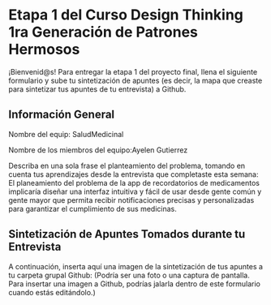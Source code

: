 # Etapa 1 del Curso Design Thinking 1ra Generación de Patrones Hermosos

¡Bienvenid@s!
Para entregar la etapa 1 del proyecto final, llena el siguiente formulario y sube tu sintetización de apuntes (es decir, la mapa que creaste para sintetizar tus apuntes de tu entrevista) a Github.

## Información General

Nombre del equip: SaludMedicinal

Nombre de los miembros del equipo:Ayelen Gutierrez

Describa en una sola frase el planteamiento del problema, tomando en cuenta tus aprendizajes desde la entrevista que completaste esta semana: El planeamiento del problema de la app de recordatorios de medicamentos implicaría diseñar una interfaz intuitiva y fácil de usar desde gente común y gente mayor que permita recibir notificaciones precisas y personalizadas para garantizar el cumplimiento de sus medicinas.

## Sintetización de Apuntes Tomados durante tu Entrevista

A continuación, inserta aquí una imagen de la sintetización de tus apuntes a tu carpeta grupal Github: 
(Podría ser una foto o una captura de pantalla. Para insertar una imagen a Github, podrías jalarla dentro de este formulario cuando estás editándolo.)
